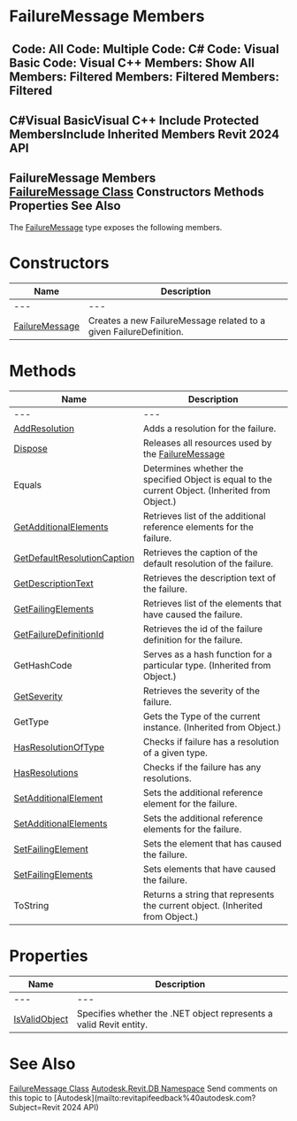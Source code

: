 # FailureMessage Members

﻿
 Code: All Code: Multiple Code: C# Code: Visual Basic Code: Visual C++  Members: Show All Members: Filtered Members: Filtered Members: Filtered   
---  
C#Visual BasicVisual C++
Include Protected MembersInclude Inherited Members
Revit 2024 API  
---  
FailureMessage Members  
[FailureMessage Class](d0795bd6-f092-90f2-5c2c-3876e616454c.md "FailureMessage Class") Constructors Methods Properties See Also  
---  
The [FailureMessage](d0795bd6-f092-90f2-5c2c-3876e616454c.md "FailureMessage Class") type exposes the following members.
# Constructors
| Name | Description |
| --- | --- |
| --- | --- | --- |
| [FailureMessage](5ae69c95-3892-a491-742e-6a8a8a91f99b.md "FailureMessage Constructor") | Creates a new FailureMessage related to a given FailureDefinition. |

# Methods
| Name | Description |
| --- | --- |
| --- | --- | --- |
| [AddResolution](b9c1a05a-80ac-6dcc-2af3-a010081d933f.md "AddResolution Method") | Adds a resolution for the failure. |
| [Dispose](963d1764-0f3a-f465-8b3b-ef5fd8328756.md "Dispose Method") | Releases all resources used by the [FailureMessage](d0795bd6-f092-90f2-5c2c-3876e616454c.md "FailureMessage Class") |
| Equals | Determines whether the specified Object is equal to the current Object. (Inherited from Object.) |
| [GetAdditionalElements](4edd9544-1db3-2829-77c3-0e92dbd2f54c.md "GetAdditionalElements Method") | Retrieves list of the additional reference elements for the failure. |
| [GetDefaultResolutionCaption](286be575-355e-e354-4629-b1d2be0b79a7.md "GetDefaultResolutionCaption Method") | Retrieves the caption of the default resolution of the failure. |
| [GetDescriptionText](129f471b-f6bf-61b4-4556-abc72f621f6c.md "GetDescriptionText Method") | Retrieves the description text of the failure. |
| [GetFailingElements](d4cb3371-7f54-d414-9e68-63c58a2da83f.md "GetFailingElements Method") | Retrieves list of the elements that have caused the failure. |
| [GetFailureDefinitionId](3e83bc2c-7f43-2e97-3df7-519bb07e7695.md "GetFailureDefinitionId Method") | Retrieves the id of the failure definition for the failure. |
| GetHashCode | Serves as a hash function for a particular type.  (Inherited from Object.) |
| [GetSeverity](e164b5f9-9b23-6cb6-c9ea-a57309aaabdf.md "GetSeverity Method") | Retrieves the severity of the failure. |
| GetType | Gets the Type of the current instance. (Inherited from Object.) |
| [HasResolutionOfType](c92a23ac-71ac-3383-f458-489b557f085e.md "HasResolutionOfType Method") | Checks if failure has a resolution of a given type. |
| [HasResolutions](a44bb0ed-46d2-c955-d6a0-294896e3448d.md "HasResolutions Method") | Checks if the failure has any resolutions. |
| [SetAdditionalElement](b823f3e9-5d3f-f92f-3f52-12c1f48d023a.md "SetAdditionalElement Method") | Sets the additional reference element for the failure. |
| [SetAdditionalElements](cb16cc40-a15b-c6fd-7d53-d897fbe82a9b.md "SetAdditionalElements Method") | Sets the additional reference elements for the failure. |
| [SetFailingElement](64ae6c54-f61a-e323-b05c-fcb993346b54.md "SetFailingElement Method") | Sets the element that has caused the failure. |
| [SetFailingElements](ded7f9de-f807-344d-9344-e8c386f2532d.md "SetFailingElements Method") | Sets elements that have caused the failure. |
| ToString | Returns a string that represents the current object. (Inherited from Object.) |

# Properties
| Name | Description |
| --- | --- |
| --- | --- | --- |
| [IsValidObject](a70c53b1-c7e2-2531-2d57-562ae3fb75a6.md "IsValidObject Property") | Specifies whether the .NET object represents a valid Revit entity. |

# See Also
[FailureMessage Class](d0795bd6-f092-90f2-5c2c-3876e616454c.md "FailureMessage Class")
[Autodesk.Revit.DB Namespace](87546ba7-461b-c646-cbb1-2cb8f5bff8b2.md "Autodesk.Revit.DB Namespace")
Send comments on this topic to [Autodesk](mailto:revitapifeedback%40autodesk.com?Subject=Revit 2024 API)